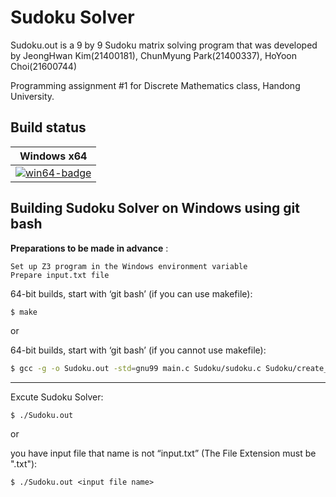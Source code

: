 ﻿# Sudoku Solver

Sudoku.out is a 9 by 9 Sudoku matrix solving program that was developed by JeongHwan Kim(21400181), ChunMyung Park(21400337), HoYoon Choi(21600744)

Programming assignment #1 for Discrete Mathematics class, Handong University.

## Build status

| Windows x64 | 
| ----------- | 
 [![win64-badge](https://cz3.visualstudio.com/_apis/public/build/definitions/bf14bcc7-ebd4-4240-812c-5972fa59e0ad/7/badge)](https://cz3.visualstudio.com/Z3/_build/index?definitionId=7) | 

## Building Sudoku Solver on Windows using git bash

__Preparations to be made in advance__ : 
```
Set up Z3 program in the Windows environment variable
Prepare input.txt file
```

64-bit builds, start with ‘git bash’ (if you can use makefile):
```bash
$ make
```

or

64-bit builds, start with ‘git bash’ (if you cannot use makefile):
```bash
$ gcc -g -o Sudoku.out -std=gnu99 main.c Sudoku/sudoku.c Sudoku/create_formula.c
```

---------------------------------------

Excute Sudoku Solver:
```
$ ./Sudoku.out
```

or 

you have input file that name is not “input.txt” (The File Extension must be ".txt"):
```
$ ./Sudoku.out <input file name>
```
